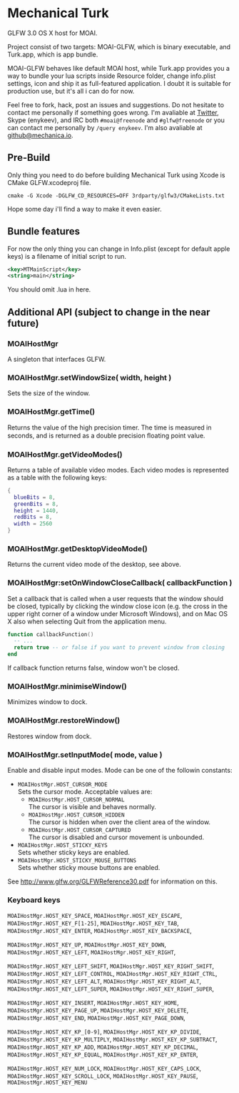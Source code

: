 Mechanical Turk
===============
GLFW 3.0 OS X host for MOAI.

Project consist of two targets: MOAI-GLFW, which is binary executable, and Turk.app, which is app bundle.

MOAI-GLFW behaves like default MOAI host, while Turk.app provides you a way to bundle your lua scripts inside Resource folder, change info.plist settings, icon and ship it as full-featured application. I doubt it is suitable for production use, but it's all i can do for now.

Feel free to fork, hack, post an issues and suggestions. Do not hesitate to contact me personally if something goes wrong. I'm avaliable at [Twitter](twitter.com/enykeev), Skype (enykeev), and IRC both ```#moai@freenode``` and ```#glfw@freenode``` or you can contact me personally by ```/query enykeev```. I'm also avaliable at github@mechanica.io.

Pre-Build
---------

Only thing you need to do before building Mechanical Turk using Xcode is CMake GLFW.xcodeproj file.  
```
cmake -G Xcode -DGLFW_CD_RESOURCES=OFF 3rdparty/glfw3/CMakeLists.txt
```  
Hope some day i'll find a way to make it even easier.

Bundle features
---------------

For now the only thing you can change in Info.plist (except for default apple keys) is a filename of initial script to run.
```xml
<key>MTMainScript</key>
<string>main</string>
```
You should omit .lua in here.

Additional API (subject to change in the near future)
-----------------------------------------------------

### MOAIHostMgr
A singleton that interfaces GLFW.

### MOAIHostMgr.setWindowSize( width, height )
Sets the size of the window.

### MOAIHostMgr.getTime()
Returns the value of the high precision timer. The time is measured in seconds, and is
returned as a double precision ﬂoating point value.

### MOAIHostMgr.getVideoModes()
Returns a table of available video modes. Each video modes is represented as a table with the following keys:
```lua
{
  blueBits = 8,
  greenBits = 8,
  height = 1440,
  redBits = 8,
  width = 2560
}
```

### MOAIHostMgr.getDesktopVideoMode()
Returns the current video mode of the desktop, see above.

### MOAIHostMgr:setOnWindowCloseCallback( callbackFunction )
Set a callback that is called when a user requests that the window should be
closed, typically by clicking the window close icon (e.g. the cross in the upper right corner of a
window under Microsoft Windows), and on Mac OS X also when selecting Quit from the
application menu.
```lua
function callbackFunction()
  -- ...
  return true -- or false if you want to prevent window from closing  
end
```
If callback function returns false, window won't be closed.

### MOAIHostMgr.minimiseWindow()
Minimizes window to dock.

### MOAIHostMgr.restoreWindow()
Restores window from dock.

### MOAIHostMgr.setInputMode( mode, value )
Enable and disable input modes. Mode can be one of the followin constants:
* ```MOAIHostMgr.HOST_CURSOR_MODE```   
Sets the cursor mode. Acceptable values are:
  * ```MOAIHostMgr.HOST_CURSOR_NORMAL```  
  The cursor is visible and behaves normally.
  * ```MOAIHostMgr.HOST_CURSOR_HIDDEN```  
  The cursor is hidden when over the client area of the window.
  * ```MOAIHostMgr.HOST_CURSOR_CAPTURED```  
  The cursor is disabled and cursor movement is unbounded.
* ```MOAIHostMgr.HOST_STICKY_KEYS```   
Sets whether sticky keys are enabled.
* ```MOAIHostMgr.HOST_STICKY_MOUSE_BUTTONS```  
Sets whether sticky mouse buttons are enabled.

See http://www.glfw.org/GLFWReference30.pdf for information on this.

### Keyboard keys
```MOAIHostMgr.HOST_KEY_SPACE```, ```MOAIHostMgr.HOST_KEY_ESCAPE```, ```MOAIHostMgr.HOST_KEY_F[1-25]```,
```MOAIHostMgr.HOST_KEY_TAB```, ```MOAIHostMgr.HOST_KEY_ENTER```, ```MOAIHostMgr.HOST_KEY_BACKSPACE```,  

```MOAIHostMgr.HOST_KEY_UP```, ```MOAIHostMgr.HOST_KEY_DOWN```, ```MOAIHostMgr.HOST_KEY_LEFT```, ```MOAIHostMgr.HOST_KEY_RIGHT```,

```MOAIHostMgr.HOST_KEY_LEFT_SHIFT```, ```MOAIHostMgr.HOST_KEY_RIGHT_SHIFT```,
```MOAIHostMgr.HOST_KEY_LEFT_CONTROL```, ```MOAIHostMgr.HOST_KEY_RIGHT_CTRL```,
```MOAIHostMgr.HOST_KEY_LEFT_ALT```, ```MOAIHostMgr.HOST_KEY_RIGHT_ALT```,
```MOAIHostMgr.HOST_KEY_LEFT_SUPER```, ```MOAIHostMgr.HOST_KEY_RIGHT_SUPER```,

```MOAIHostMgr.HOST_KEY_INSERT```, ```MOAIHostMgr.HOST_KEY_HOME```, ```MOAIHostMgr.HOST_KEY_PAGE_UP```, 
```MOAIHostMgr.HOST_KEY_DELETE```, ```MOAIHostMgr.HOST_KEY_END```, ```MOAIHostMgr.HOST_KEY_PAGE_DOWN```,  

```MOAIHostMgr.HOST_KEY_KP_[0-9]```, ```MOAIHostMgr.HOST_KEY_KP_DIVIDE```, ```MOAIHostMgr.HOST_KEY_KP_MULTIPLY```, ```MOAIHostMgr.HOST_KEY_KP_SUBTRACT```, ```MOAIHostMgr.HOST_KEY_KP_ADD```, ```MOAIHostMgr.HOST_KEY_KP_DECIMAL```, ```MOAIHostMgr.HOST_KEY_KP_EQUAL```, ```MOAIHostMgr.HOST_KEY_KP_ENTER```,

```MOAIHostMgr.HOST_KEY_NUM_LOCK```, ```MOAIHostMgr.HOST_KEY_CAPS_LOCK```, ```MOAIHostMgr.HOST_KEY_SCROLL_LOCK```, ```MOAIHostMgr.HOST_KEY_PAUSE```, ```MOAIHostMgr.HOST_KEY_MENU```